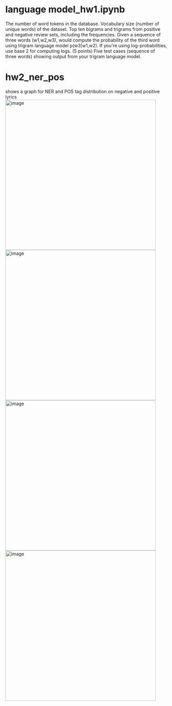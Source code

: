 
# language model_hw1.ipynb
 The number of word tokens in the database.
 Vocabulary size (number of unique words) of the dataset.
 Top ten bigrams and trigrams from positive and negative review sets, including the frequencies. 
 Given a sequence of three words (w1,w2,w3), would compute the probability of the third word using trigram language model p(w3|w1,w2). If you're using log-probabilities, use base 2 for computing logs. (5 points)
 Five test cases (sequence of three words) showing output from your trigram language model. 


 # hw2_ner_pos
 shows a graph for NER and POS tag distribution on negative and positive lyrics
<img width="468" alt="image" src="https://github.com/user-attachments/assets/107997a1-7d94-471b-970f-ca03be751301">
<img width="468" alt="image" src="https://github.com/user-attachments/assets/64eddd6f-a59f-4034-88eb-834fbbf26ee6">
<img width="468" alt="image" src="https://github.com/user-attachments/assets/b934bf14-3a8a-454d-a31b-3c61504969ce">
<img width="468" alt="image" src="https://github.com/user-attachments/assets/4a4a9040-af0a-4b9d-a170-941262cf38f1">


